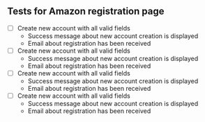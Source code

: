 ## Tests for Amazon registration page

- [ ] Create new account with all valid fields
  + Success message about new account creation is displayed
  + Email about registration has been received
- [ ] Create new account with all valid fields
  + Success message about new account creation is displayed
  + Email about registration has been received
- [ ] Create new account with all valid fields
  + Success message about new account creation is displayed
  + Email about registration has been received
- [ ] Create new account with all valid fields
  + Success message about new account creation is displayed
  + Email about registration has been received
